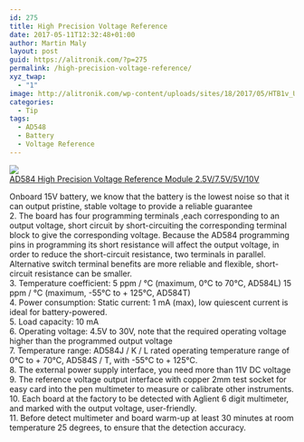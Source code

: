 ```yaml
---
id: 275
title: High Precision Voltage Reference
date: 2017-05-11T12:32:48+01:00
author: Martin Maly
layout: post
guid: https://alitronik.com/?p=275
permalink: /high-precision-voltage-reference/
xyz_twap:
  - "1"
image: http://alitronik.com/wp-content/uploads/sites/18/2017/05/HTB1v_UCOXXXXXaZapXXq6xXFXXXf.jpg
categories:
  - Tip
tags:
  - AD548
  - Battery
  - Voltage Reference
---
```

<a href="http://s.click.aliexpress.com/e/u7E6aE2" target="_parent"><img src="//ae01.alicdn.com/kf/HTB1Gw9lLpXXXXc1XXXXq6xXFXXXg/-font-b-AD584-b-font-High-Precision-Voltage-Reference-Module-4-Channel-2-5V-7.jpg_220x220.jpg" /><span style="display: block;">AD584 High Precision Voltage Reference Module 2.5V/7.5V/5V/10V</span></a>

Onboard 15V battery, we know that the battery is the lowest noise so that it can output pristine, stable voltage to provide a reliable guarantee  
2. The board has four programming terminals ,each corresponding to an output voltage, short circuit by short-circuiting the corresponding terminal block to give the corresponding voltage. Because the AD584 programming pins in programming its short resistance will affect the output voltage, in order to reduce the short-circuit resistance, two terminals in parallel. Alternative switch terminal benefits are more reliable and flexible, short-circuit resistance can be smaller.  
3. Temperature coefficient: 5 ppm / °C (maximum, 0°C to 70°C, AD584L) 15 ppm / °C (maximum, -55°C to + 125°C, AD584T)  
4. Power consumption: Static current: 1 mA (max), low quiescent current is ideal for battery-powered.  
5. Load capacity: 10 mA  
6. Operating voltage: 4.5V to 30V, note that the required operating voltage higher than the programmed output voltage  
7. Temperature range: AD584J / K / L rated operating temperature range of 0°C to + 70°C, AD584S / T, with -55°C to + 125°C.  
8. The external power supply interface, you need more than 11V DC voltage  
9. The reference voltage output interface with copper 2mm test socket for easy card into the pen multimeter to measure or calibrate other instruments.  
10. Each board at the factory to be detected with Aglient 6 digit multimeter, and marked with the output voltage, user-friendly.  
11. Before detect multimeter and board warm-up at least 30 minutes at room temperature 25 degrees, to ensure that the detection accuracy.